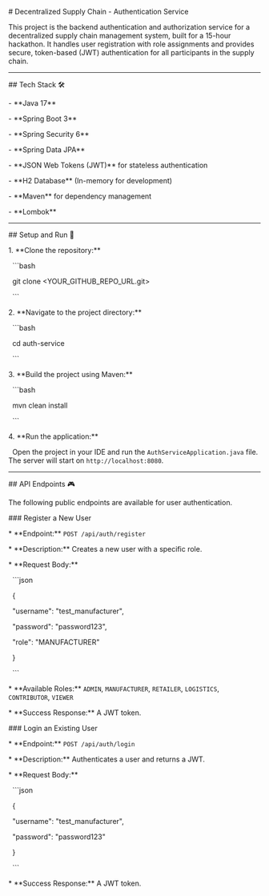 \# Decentralized Supply Chain - Authentication Service



This project is the backend authentication and authorization service for a decentralized supply chain management system, built for a 15-hour hackathon. It handles user registration with role assignments and provides secure, token-based (JWT) authentication for all participants in the supply chain.



---



\## Tech Stack 🛠️

\- \*\*Java 17\*\*

\- \*\*Spring Boot 3\*\*

\- \*\*Spring Security 6\*\*

\- \*\*Spring Data JPA\*\*

\- \*\*JSON Web Tokens (JWT)\*\* for stateless authentication

\- \*\*H2 Database\*\* (In-memory for development)

\- \*\*Maven\*\* for dependency management

\- \*\*Lombok\*\*



---



\## Setup and Run 🚀



1\.  \*\*Clone the repository:\*\*

&nbsp;   ```bash

&nbsp;   git clone <YOUR\_GITHUB\_REPO\_URL.git>

&nbsp;   ```

2\.  \*\*Navigate to the project directory:\*\*

&nbsp;   ```bash

&nbsp;   cd auth-service

&nbsp;   ```

3\.  \*\*Build the project using Maven:\*\*

&nbsp;   ```bash

&nbsp;   mvn clean install

&nbsp;   ```

4\.  \*\*Run the application:\*\*

&nbsp;   Open the project in your IDE and run the `AuthServiceApplication.java` file. The server will start on `http://localhost:8080`.



---



\## API Endpoints 🎮

The following public endpoints are available for user authentication.



\### Register a New User

\* \*\*Endpoint:\*\* `POST /api/auth/register`

\* \*\*Description:\*\* Creates a new user with a specific role.

\* \*\*Request Body:\*\*

&nbsp;   ```json

&nbsp;   {

&nbsp;       "username": "test\_manufacturer",

&nbsp;       "password": "password123",

&nbsp;       "role": "MANUFACTURER"

&nbsp;   }

&nbsp;   ```

\* \*\*Available Roles:\*\* `ADMIN`, `MANUFACTURER`, `RETAILER`, `LOGISTICS`, `CONTRIBUTOR`, `VIEWER`

\* \*\*Success Response:\*\* A JWT token.



\### Login an Existing User

\* \*\*Endpoint:\*\* `POST /api/auth/login`

\* \*\*Description:\*\* Authenticates a user and returns a JWT.

\* \*\*Request Body:\*\*

&nbsp;   ```json

&nbsp;   {

&nbsp;       "username": "test\_manufacturer",

&nbsp;       "password": "password123"

&nbsp;   }

&nbsp;   ```

\* \*\*Success Response:\*\* A JWT token.


